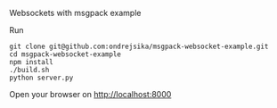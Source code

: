 Websockets with msgpack example

Run

    git clone git@github.com:ondrejsika/msgpack-websocket-example.git
    cd msgpack-websocket-example
    npm install
    ./build.sh
    python server.py

Open your browser on <http://localhost:8000>

